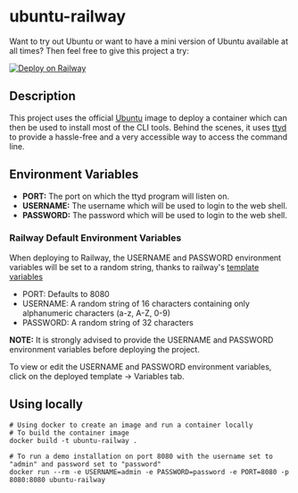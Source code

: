 # ubuntu-railway

Want to try out Ubuntu or want to have a mini version of Ubuntu available at all times? Then feel free to give this project a try:

[![Deploy on Railway](https://railway.app/button.svg)](https://railway.app/template/E7oTLJ?referralCode=8sCkKx)

## Description
This project uses the official [Ubuntu](https://hub.docker.com/_/ubuntu) image to deploy a container which can then be used to install most of the CLI tools. Behind the scenes, it uses [ttyd](https://github.com/tsl0922/ttyd) to provide a hassle-free and a very accessible way to access the command line.

## Environment Variables
  - **PORT:** The port on which the ttyd program will listen on.
  - **USERNAME:** The username which will be used to login to the web shell.
  - **PASSWORD:** The password which will be used to login to the web shell.

### Railway Default Environment Variables
When deploying to Railway, the USERNAME and PASSWORD environment variables will be set to a random string, thanks to railway's [template variables](https://docs.railway.app/guides/create#template-variable-functions)
  - PORT: Defaults to 8080
  - USERNAME: A random string of 16 characters containing only alphanumeric characters (a-z, A-Z, 0-9)
  - PASSWORD: A random string of 32 characters
 
**NOTE:** It is strongly advised to provide the USERNAME and PASSWORD environment variables before deploying the project.

To view or edit the USERNAME and PASSWORD environment variables, click on the deployed template -> Variables tab.

## Using locally

```
# Using docker to create an image and run a container locally
# To build the container image
docker build -t ubuntu-railway .

# To run a demo installation on port 8080 with the username set to "admin" and password set to "password"
docker run --rm -e USERNAME=admin -e PASSWORD=password -e PORT=8080 -p 8080:8080 ubuntu-railway
```
